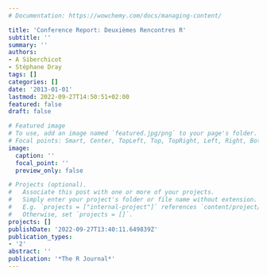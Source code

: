 ```yaml
---
# Documentation: https://wowchemy.com/docs/managing-content/

title: 'Conference Report: Deuxièmes Rencontres R'
subtitle: ''
summary: ''
authors:
- A Siberchicot
- Stéphane Dray
tags: []
categories: []
date: '2013-01-01'
lastmod: 2022-09-27T14:50:51+02:00
featured: false
draft: false

# Featured image
# To use, add an image named `featured.jpg/png` to your page's folder.
# Focal points: Smart, Center, TopLeft, Top, TopRight, Left, Right, BottomLeft, Bottom, BottomRight.
image:
  caption: ''
  focal_point: ''
  preview_only: false

# Projects (optional).
#   Associate this post with one or more of your projects.
#   Simply enter your project's folder or file name without extension.
#   E.g. `projects = ["internal-project"]` references `content/project/deep-learning/index.md`.
#   Otherwise, set `projects = []`.
projects: []
publishDate: '2022-09-27T13:40:11.649839Z'
publication_types:
- '2'
abstract: ''
publication: '*The R Journal*'
---
```

